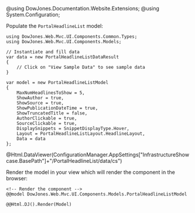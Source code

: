 ﻿@using DowJones.Documentation.Website.Extensions;
@using System.Configuration;

Populate the `PortalHeadlineList` model:

	using DowJones.Web.Mvc.UI.Components.Common.Types;
	using DowJones.Web.Mvc.UI.Components.Models;

	// Instantiate and fill data
	var data = new PortalHeadlineListDataResult
	{
		// Click on "View Sample Data" to see sample data
	}

	var model = new PortalHeadlineListModel
	{
		MaxNumHeadlinesToShow = 5,
		ShowAuthor = true,
		ShowSource = true,
		ShowPublicationDateTime = true,
		ShowTruncatedTitle = false,
		AuthorClickable = true,
		SourceClickable = true,
		DisplaySnippets = SnippetDisplayType.Hover,
		Layout = PortalHeadlineListLayout.HeadlineLayout,
		Data = data
	};

@Html.DataViewer(ConfigurationManager.AppSettings["InfrastructureShowcase.BasePath"]+"/PortalHeadlineList/data/cs")

Render the model in your view which will render the component in the browser:

	<!-- Render the component -->
	@@model DowJones.Web.Mvc.UI.Components.Models.PortalHeadlineListModel

	@@Html.DJ().Render(Model) 